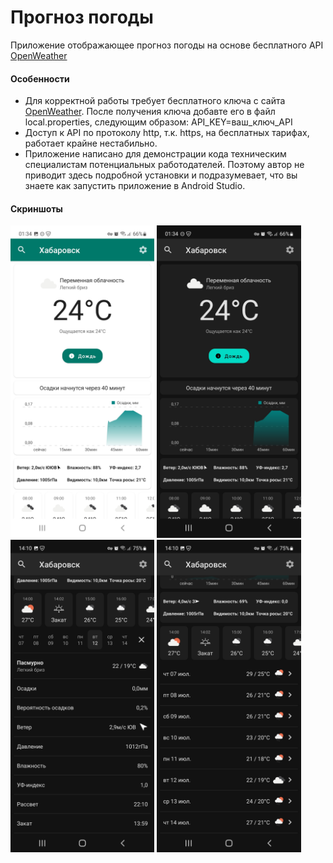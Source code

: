 <h1>Прогноз погоды</h1>
<p>Приложение отображающее прогноз погоды на основе бесплатного API <a href="https://openweathermap.org/api/one-call-api" target="_blank
">OpenWeather</a></p>
<h4>Особенности</h4>
<ul>
<li>Для корректной работы требует бесплатного ключа с сайта <a href="https://openweathermap.org" target="_blank">OpenWeather</a>. После получения ключа добавте 
его в файл local.properties, следующим образом: API_KEY=ваш_ключ_API</li>
<li>Доступ к API по протоколу http, т.к. https, на бесплатных тарифах, работает крайне нестабильно.</li>
<li>Приложение написано для демонстрации кода техническим специалистам потенциальных работодателей. Поэтому автор не приводит здесь подробной установки и
подразумевает, что вы знаете как запустить приложение в Android Studio.</li>
</ul>
<h4>Скриншоты</h4>
<p>
<img src="/screens/light_mode.jpg" alt="Светлый режим" height="500">
<img src="/screens/dark_mode.jpg" alt="Темный режим" height="500">
<img src="/screens/bottom_list.jpg" alt="Список снизу" height="500">
<img src="/screens/bottom_tabs.jpg" alt="Вкладки снизу" height="500">
</p>
